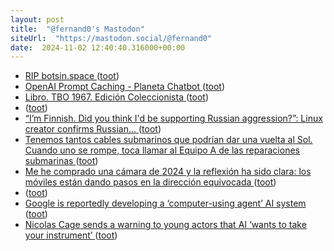 ```yaml
---
layout: post
title:  "@fernand0's Mastodon"
siteUrl:  "https://mastodon.social/@fernand0"
date:  2024-11-02 12:40:40.316000+00:00
---
```

*  [RIP botsin.space ](https://muffinlabs.com/posts/2024/10/29/10-29-rip-botsin-space) ([toot](https://mastodon.social/@fernand0/113413406085089391))
*  [OpenAI Prompt Caching - Planeta Chatbot ](https://planetachatbot.com/openai-prompt-caching) ([toot](https://mastodon.social/@fernand0/113413258842473234))
*  [Libro. TBO 1967. Edición Coleccionista ](https://fotografiasenmovimiento.wordpress.com/2024/11/02/libro-tbo-1967-edicion-coleccionista) ([toot](https://mastodon.social/@fernand0/113413185047261963))
*  [ ](https://botsin.space/@muffinista) ([toot](https://mastodon.social/@fernand0/113413098578866494))
*  [“I’m Finnish. Did you think I'd be supporting Russian aggression?”: Linux creator confirms Russian... ](https://theins.press/en/news/27560) ([toot](https://mastodon.social/@fernand0/113413083716561732))
*  [Tenemos tantos cables submarinos que podrían dar una vuelta al Sol. Cuando uno se rompe, toca llamar al Equipo A de las reparaciones submarinas ](https://www.xataka.com/servicios/tenemos-cables-submarinos-que-podrian-dar-vuelta-al-sol-cuando-uno-se-rompe-toca-llamar-al-equipo-a-reparaciones-submarina) ([toot](https://mastodon.social/@fernand0/113412919753117122))
*  [Me he comprado una cámara de 2024 y la reflexión ha sido clara: los móviles están dando pasos en la dirección equivocada ](https://www.xataka.com/fotografia-y-video/me-he-comprado-camara-2024-reflexion-ha-sido-clara-moviles-estan-dando-pasos-direccion-equivocad) ([toot](https://mastodon.social/@fernand0/113412671688599349))
*  [ ](https://mastodon.social/users/fernand0/statuses/113412150684290957/activity) ([toot](https://mastodon.social/users/fernand0/statuses/113412150684290957/activity))
*  [Google is reportedly developing a ‘computer-using agent’ AI system ](https://www.theverge.com/2024/10/26/24280431/google-project-jarvis-ai-system-computer-using-agen) ([toot](https://mastodon.social/@fernand0/113411652596333950))
*  [Nicolas Cage sends a warning to young actors that AI ‘wants to take your instrument’ ](https://www.independent.co.uk/arts-entertainment/films/news/nicolas-cage-ai-movies-longlegs-b2632640.htm) ([toot](https://mastodon.social/@fernand0/113411083021876013))

